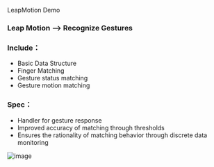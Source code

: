 LeapMotion Demo
### **Leap Motion --> Recognize Gestures**  
### **Include：**
+ Basic Data Structure
+ Finger Matching
+ Gesture status matching
+ Gesture motion matching
 
### **Spec：**
+ Handler for gesture response
+ Improved accuracy of matching through thresholds
+ Ensures the rationality of matching behavior through discrete data monitoring


![image](https://github.com/AidenFeng/LeapMotion/tree/master/Image/Gesture.jpg)
